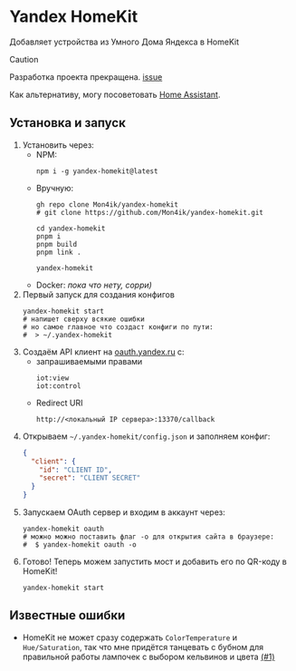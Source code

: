 # Yandex HomeKit
Добавляет устройства из Умного Дома Яндекса в HomeKit

> [!CAUTION]
> 
> Разработка проекта прекращена. [issue](https://github.com/Mon4ik/yandex-homekit/issues/15)
>
> Как альтернативу, могу посоветовать [Home Assistant](https://www.home-assistant.io).
 
## Установка и запуск
1. Установить через:
   - NPM:
     ```shell
     npm i -g yandex-homekit@latest
     ```
   - Вручную:
     ```shell
     gh repo clone Mon4ik/yandex-homekit
     # git clone https://github.com/Mon4ik/yandex-homekit.git
     
     cd yandex-homekit
     pnpm i
     pnpm build
     pnpm link .
     
     yandex-homekit
     ```
   - Docker:
     _пока что нету, сорри)_
2. Первый запуск для создания конфигов
   ```shell
   yandex-homekit start
   # напишет сверху всякие ошибки
   # но самое главное что создаст конфиги по пути:
   #  > ~/.yandex-homekit
   ```
3. Создаём API клиент на [oauth.yandex.ru](https://oauth.yandex.ru) c:
   - запрашиваемыми правами
     ```text
     iot:view
     iot:control
     ```
   - Redirect URI
     ```text
     http://<локальный IP сервера>:13370/callback
     ```
4. Открываем `~/.yandex-homekit/config.json` и заполняем конфиг:
   ```json
   {
     "client": {
       "id": "CLIENT ID",
       "secret": "CLIENT SECRET"
     }
   }
5. Запускаем OAuth сервер и входим в аккаунт через:
   ```shell
   yandex-homekit oauth
   # можно можно поставить флаг -o для открытия сайта в браузере:
   #  $ yandex-homekit oauth -o
   ```
6. Готово! Теперь можем запустить мост и добавить его по QR-коду в HomeKit!
   ```shell
   yandex-homekit start
   ```

## Известные ошибки
- HomeKit не может сразу содержать `ColorTemperature` и `Hue/Saturation`, так что мне придётся танцевать с бубном для правильной работы лампочек с выбором кельвинов и цвета [(#1)](https://github.com/Mon4ik/yandex-homekit/issues/1)

[//]: # (## Поддержка)
[//]: # (Я в одиночку не смогу поддерживать всё и вся, так что вы можете скидывать в Issues форматы реальных умений &#40;см. [CONTRIBUTION.md]&#40;&#41;&#41;)
